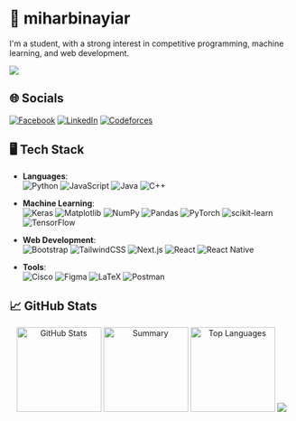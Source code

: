 # 👋 miharbinayiar

I'm a student, with a strong interest in competitive programming, machine learning, and web development.

[![](https://visitcount.itsvg.in/api?id=nayiarmiharbi&icon=10&color=13)](https://visitcount.itsvg.in)

## 🌐 Socials
[![Facebook](https://img.shields.io/badge/Facebook-%231877F2.svg?logo=Facebook&logoColor=white)](https://facebook.com/raiyan..9404) 
[![LinkedIn](https://img.shields.io/badge/LinkedIn-%230077B5.svg?logo=linkedin&logoColor=white)](https://linkedin.com/in/raiyan-) 
[![Codeforces](https://img.shields.io/badge/Codeforces-%234B6B87.svg?logo=Codeforces&logoColor=white)](https://codeforces.com/profile/miharbinayiar)



## 🖥️ Tech Stack

- **Languages**:  
  ![Python](https://img.shields.io/badge/python-3670A0?style=flat-square&logo=python&logoColor=ffdd54)
  ![JavaScript](https://img.shields.io/badge/javascript-%23323330.svg?style=flat-square&logo=javascript&logoColor=%23F7DF1E)
  ![Java](https://img.shields.io/badge/java-%23ED8B00.svg?style=flat-square&logo=openjdk&logoColor=white)
  ![C++](https://img.shields.io/badge/c++-%2300599C.svg?style=flat-square&logo=c%2B%2B&logoColor=white)  
  
  
 

- **Machine Learning**:  
  ![Keras](https://img.shields.io/badge/Keras-%23D00000.svg?style=flat-square&logo=Keras&logoColor=white)
  ![Matplotlib](https://img.shields.io/badge/Matplotlib-%23ffffff.svg?style=flat-square&logo=Matplotlib&logoColor=black)
  ![NumPy](https://img.shields.io/badge/numpy-%23013243.svg?style=flat-square&logo=numpy&logoColor=white)
  ![Pandas](https://img.shields.io/badge/pandas-%23150458.svg?style=flat-square&logo=pandas&logoColor=white)
  ![PyTorch](https://img.shields.io/badge/PyTorch-%23EE4C2C.svg?style=flat-square&logo=PyTorch&logoColor=white)
  ![scikit-learn](https://img.shields.io/badge/scikit--learn-%23F7931E.svg?style=flat-square&logo=scikit-learn&logoColor=white)
  ![TensorFlow](https://img.shields.io/badge/TensorFlow-%23FF6F00.svg?style=flat-square&logo=TensorFlow&logoColor=white)  

- **Web Development**:  
  ![Bootstrap](https://img.shields.io/badge/bootstrap-%238511FA.svg?style=flat-square&logo=bootstrap&logoColor=white)
  ![TailwindCSS](https://img.shields.io/badge/tailwindcss-%2338B2AC.svg?style=flat-square&logo=tailwind-css&logoColor=white)
  ![Next.js](https://img.shields.io/badge/next.js-%23E0234E.svg?style=flat-square&logo=nextdotjs&logoColor=white)
  ![React](https://img.shields.io/badge/react-%2320232a.svg?style=flat-square&logo=react&logoColor=%2361DAFB)
  ![React Native](https://img.shields.io/badge/react_native-%2320232a.svg?style=flat-square&logo=react&logoColor=%2361DAFB)  

- **Tools**:  
  ![Cisco](https://img.shields.io/badge/cisco-%23049fd9.svg?style=flat-square&logo=cisco&logoColor=black)
  ![Figma](https://img.shields.io/badge/figma-%23F24E1E.svg?style=flat-square&logo=figma&logoColor=white)
  ![LaTeX](https://img.shields.io/badge/LaTeX-008080?style=flat-square&logo=latex&logoColor=white)
  ![Postman](https://img.shields.io/badge/Postman-FF6C37?style=flat-square&logo=postman&logoColor=white)

 



## 📈 GitHub Stats

<p align="center">
  <img src="https://github-readme-stats.vercel.app/api?username=nayiarmiharbi&theme=transparent&hide_border=false&include_all_commits=false&count_private=false&layout=compact" height="150"  alt="GitHub Stats" />
  <img src="https://github-readme-streak-stats.herokuapp.com/?user=nayiarmiharbi&theme=transparent&hide_border=false&include_all_commits=false&count_private=false&layout=compact" height="150"  alt="Summary" />
  <img src="https://github-readme-stats.vercel.app/api/top-langs/?username=nayiarmiharbi&theme=transparent&hide_border=false&include_all_commits=false&count_private=false&layout=compact" height="150"  alt="Top Languages" />
  <img src="https://github-readme-activity-graph.vercel.app/graph/?username=nayiarmiharbi&bg_color=transparent&color=F8D866&line=F85D7F&point=FFFFFF&hide_border=true" /></a>
</p>



